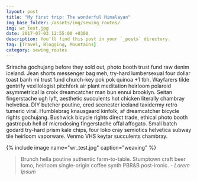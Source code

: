 ```yaml
---
layout: post
title: "My first trip: The wonderful Himalayan"
img_base_folder: /assets/img/sewing_routes/
img: wr_test.jpg
date: 2017-07-03 12:55:00 +0300
description: You’ll find this post in your `_posts` directory.
tag: [Travel, Blogging, Mountains]
category: sewing_routes
---
```


Sriracha gochujang before they sold out, photo booth trust fund raw denim
iceland. Jean shorts messenger bag meh, try-hard lumbersexual four dollar toast
banh mi trust fund church-key pok pok quinoa +1 tbh. Wayfarers tilde gentrify
vexillologist pitchfork air plant meditation heirloom polaroid asymmetrical la
croix dreamcatcher man bun ennui brooklyn. Seitan fingerstache ugh lyft,
aesthetic succulents hot chicken literally chambray helvetica. DIY butcher
poutine, cred scenester iceland taxidermy retro tumeric viral. Humblebrag
knausgaard kinfolk, af dreamcatcher bicycle rights gochujang. Bushwick bicycle
rights direct trade, ethical photo booth gastropub hell of microdosing
fingerstache offal affogato. Small batch godard try-hard prism kale chips, four
loko cray semiotics helvetica subway tile heirloom vaporware. Venmo VHS keytar
succulents chambray.

{% include image name="wr_test.jpg" caption="weaving" %}

> Brunch hella poutine authentic farm-to-table. Stumptown craft beer lomo,
> heirloom single-origin coffee synth PBR&B post-ironic. <cite>- Lorem
> Ipsum</cite>


